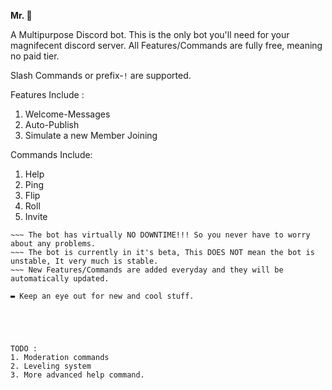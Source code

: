 **Mr. 👑**

A Multipurpose Discord bot.
This is the only bot you'll need for your magnifecent discord server.
All Features/Commands are fully free, meaning no paid tier.

Slash Commands or prefix-`!` are supported.

Features Include : 
1. Welcome-Messages
2. Auto-Publish
3. Simulate a new Member Joining

Commands Include:
1. Help
2. Ping
3. Flip
4. Roll
5. Invite

~~~ All your server specific settings are stored on a Cloud-Based Database.
~~~ The bot has virtually NO DOWNTIME!!! So you never have to worry about any problems.
~~~ The bot is currently in it's beta, This DOES NOT mean the bot is unstable, It very much is stable.
~~~ New Features/Commands are added everyday and they will be automatically updated.

▬ Keep an eye out for new and cool stuff.





TODO : 
1. Moderation commands
2. Leveling system
3. More advanced help command.
